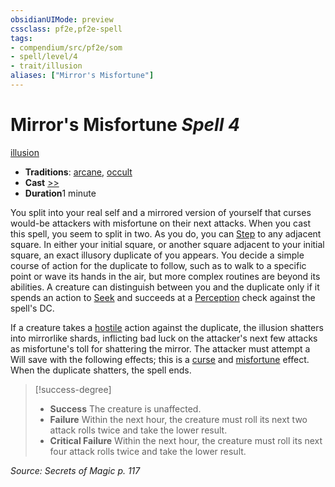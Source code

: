 ```yaml
---
obsidianUIMode: preview
cssclass: pf2e,pf2e-spell
tags:
- compendium/src/pf2e/som
- spell/level/4
- trait/illusion
aliases: ["Mirror's Misfortune"]
---
```

# Mirror's Misfortune *Spell 4*   
[illusion](../../rules/traits/illusion.md)  

- **Traditions**: [arcane](../../rules/traits/arcane.md), [occult](../../rules/traits/occult.md)
- **Cast** [>>](../../rules/core-rulebook/chapter-9-playing-the-game.md#Actions "Two-Action") 
- **Duration**1 minute

You split into your real self and a mirrored version of yourself that curses would-be attackers with misfortune on their next attacks. When you cast this spell, you seem to split in two. As you do, you can [Step](../../rules/actions/step.md) to any adjacent square. In either your initial square, or another square adjacent to your initial square, an exact illusory duplicate of you appears. You decide a simple course of action for the duplicate to follow, such as to walk to a specific point or wave its hands in the air, but more complex routines are beyond its abilities. A creature can distinguish between you and the duplicate only if it spends an action to [Seek](../../rules/actions/seek.md) and succeeds at a [Perception](../skills.md#Perception) check against the spell's DC.

If a creature takes a [hostile](../../rules/conditions.md#Hostile) action against the duplicate, the illusion shatters into mirrorlike shards, inflicting bad luck on the attacker's next few attacks as misfortune's toll for shattering the mirror. The attacker must attempt a Will save with the following effects; this is a [curse](../../rules/traits/curse.md) and [misfortune](../../rules/traits/misfortune.md) effect. When the duplicate shatters, the spell ends.

> [!success-degree] 
> - **Success** The creature is unaffected.
> - **Failure** Within the next hour, the creature must roll its next two attack rolls twice and take the lower result.
> - **Critical Failure** Within the next hour, the creature must roll its next four attack rolls twice and take the lower result.

*Source: Secrets of Magic p. 117*